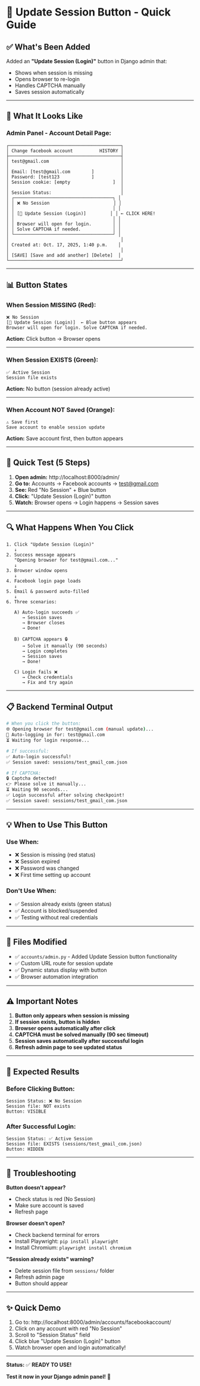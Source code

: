 # 🎉 Update Session Button - Quick Guide

## ✅ What's Been Added

Added an **"Update Session (Login)"** button in Django admin that:
- Shows when session is missing
- Opens browser to re-login
- Handles CAPTCHA manually
- Saves session automatically

---

## 🎨 What It Looks Like

### Admin Panel - Account Detail Page:

```
┌──────────────────────────────────────────┐
│ Change facebook account          HISTORY │
├──────────────────────────────────────────┤
│ test@gmail.com                           │
│                                          │
│ Email: [test@gmail.com        ]          │
│ Password: [test123            ]          │
│ Session cookie: [empty                ]  │
│                                          │
│ Session Status:                          │
│ ┌─────────────────────────────────────┐ │
│ │ ❌ No Session                        │ │
│ │                                     │ │
│ │ [🔄 Update Session (Login)]         │ │ ← CLICK HERE!
│ │                                     │ │
│ │ Browser will open for login.        │ │
│ │ Solve CAPTCHA if needed.            │ │
│ └─────────────────────────────────────┘ │
│                                          │
│ Created at: Oct. 17, 2025, 1:40 p.m.    │
│                                          │
│ [SAVE] [Save and add another] [Delete]  │
└──────────────────────────────────────────┘
```

---

## 📊 Button States

### When Session MISSING (Red):
```
❌ No Session
[🔄 Update Session (Login)]  ← Blue button appears
Browser will open for login. Solve CAPTCHA if needed.
```
**Action:** Click button → Browser opens

---

### When Session EXISTS (Green):
```
✅ Active Session
Session file exists
```
**Action:** No button (session already active)

---

### When Account NOT Saved (Orange):
```
⚠️ Save first
Save account to enable session update
```
**Action:** Save account first, then button appears

---

## 🚀 Quick Test (5 Steps)

1. **Open admin:** http://localhost:8000/admin/
2. **Go to:** Accounts → Facebook accounts → test@gmail.com
3. **See:** Red "No Session" + Blue button
4. **Click:** "Update Session (Login)" button
5. **Watch:** Browser opens → Login happens → Session saves

---

## 🔍 What Happens When You Click

```
1. Click "Update Session (Login)"
   ↓
2. Success message appears
   "Opening browser for test@gmail.com..."
   ↓
3. Browser window opens
   ↓
4. Facebook login page loads
   ↓
5. Email & password auto-filled
   ↓
6. Three scenarios:
   
   A) Auto-login succeeds ✅
      → Session saves
      → Browser closes
      → Done!
   
   B) CAPTCHA appears 🔒
      → Solve it manually (90 seconds)
      → Login completes
      → Session saves
      → Done!
   
   C) Login fails ❌
      → Check credentials
      → Fix and try again
```

---

## 📋 Backend Terminal Output

```bash
# When you click the button:
🌐 Opening browser for test@gmail.com (manual update)...
🔐 Auto-logging in for: test@gmail.com
⏳ Waiting for login response...

# If successful:
✅ Auto-login successful!
✅ Session saved: sessions/test_gmail_com.json

# If CAPTCHA:
🔒 Captcha detected!
👉 Please solve it manually...
⏳ Waiting 90 seconds...
✅ Login successful after solving checkpoint!
✅ Session saved: sessions/test_gmail_com.json
```

---

## 💡 When to Use This Button

### Use When:
- ❌ Session is missing (red status)
- ❌ Session expired
- ❌ Password was changed
- ❌ First time setting up account

### Don't Use When:
- ✅ Session already exists (green status)
- ✅ Account is blocked/suspended
- ✅ Testing without real credentials

---

## 🔧 Files Modified

- ✅ `accounts/admin.py` - Added Update Session button functionality
- ✅ Custom URL route for session update
- ✅ Dynamic status display with button
- ✅ Browser automation integration

---

## ⚠️ Important Notes

1. **Button only appears when session is missing**
2. **If session exists, button is hidden**
3. **Browser opens automatically after click**
4. **CAPTCHA must be solved manually (90 sec timeout)**
5. **Session saves automatically after successful login**
6. **Refresh admin page to see updated status**

---

## 🎯 Expected Results

### Before Clicking Button:
```
Session Status: ❌ No Session
Session file: NOT exists
Button: VISIBLE
```

### After Successful Login:
```
Session Status: ✅ Active Session
Session file: EXISTS (sessions/test_gmail_com.json)
Button: HIDDEN
```

---

## 🚨 Troubleshooting

**Button doesn't appear?**
- Check status is red (No Session)
- Make sure account is saved
- Refresh page

**Browser doesn't open?**
- Check backend terminal for errors
- Install Playwright: `pip install playwright`
- Install Chromium: `playwright install chromium`

**"Session already exists" warning?**
- Delete session file from `sessions/` folder
- Refresh admin page
- Button should appear

---

## ✨ Quick Demo

1. Go to: http://localhost:8000/admin/accounts/facebookaccount/
2. Click on any account with red "No Session"
3. Scroll to "Session Status" field
4. Click blue "Update Session (Login)" button
5. Watch browser open and login automatically!

---

**Status:** ✅ **READY TO USE!**

**Test it now in your Django admin panel!** 🎉
